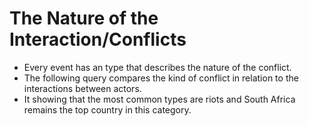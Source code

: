 # The Nature of the Interaction/Conflicts
* Every event has an type that describes the nature of the conflict.
* The following query compares the kind of conflict in relation to the interactions between actors.
* It showing that the most common types are riots and South Africa remains the top country in this category.

